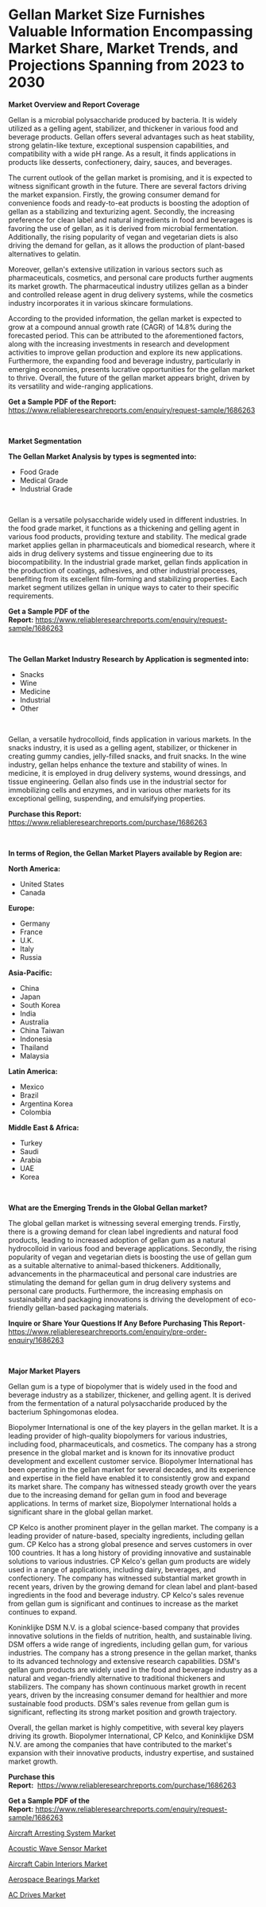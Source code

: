 <p><h1>Gellan Market Size Furnishes Valuable Information Encompassing Market Share, Market Trends, and Projections Spanning from 2023 to 2030</h1></p><p><strong>Market Overview and Report Coverage</strong></p>
<p><p>Gellan is a microbial polysaccharide produced by bacteria. It is widely utilized as a gelling agent, stabilizer, and thickener in various food and beverage products. Gellan offers several advantages such as heat stability, strong gelatin-like texture, exceptional suspension capabilities, and compatibility with a wide pH range. As a result, it finds applications in products like desserts, confectionery, dairy, sauces, and beverages.</p><p>The current outlook of the gellan market is promising, and it is expected to witness significant growth in the future. There are several factors driving the market expansion. Firstly, the growing consumer demand for convenience foods and ready-to-eat products is boosting the adoption of gellan as a stabilizing and texturizing agent. Secondly, the increasing preference for clean label and natural ingredients in food and beverages is favoring the use of gellan, as it is derived from microbial fermentation. Additionally, the rising popularity of vegan and vegetarian diets is also driving the demand for gellan, as it allows the production of plant-based alternatives to gelatin.</p><p>Moreover, gellan's extensive utilization in various sectors such as pharmaceuticals, cosmetics, and personal care products further augments its market growth. The pharmaceutical industry utilizes gellan as a binder and controlled release agent in drug delivery systems, while the cosmetics industry incorporates it in various skincare formulations.</p><p>According to the provided information, the gellan market is expected to grow at a compound annual growth rate (CAGR) of 14.8% during the forecasted period. This can be attributed to the aforementioned factors, along with the increasing investments in research and development activities to improve gellan production and explore its new applications. Furthermore, the expanding food and beverage industry, particularly in emerging economies, presents lucrative opportunities for the gellan market to thrive. Overall, the future of the gellan market appears bright, driven by its versatility and wide-ranging applications.</p></p>
<p><strong>Get a Sample PDF of the Report:</strong> <a href="https://www.reliableresearchreports.com/enquiry/request-sample/1686263">https://www.reliableresearchreports.com/enquiry/request-sample/1686263</a></p>
<p>&nbsp;</p>
<p><strong>Market Segmentation</strong></p>
<p><strong>The Gellan Market Analysis by types is segmented into:</strong></p>
<p><ul><li>Food Grade</li><li>Medical Grade</li><li>Industrial Grade</li></ul></p>
<p>&nbsp;</p>
<p><p>Gellan is a versatile polysaccharide widely used in different industries. In the food grade market, it functions as a thickening and gelling agent in various food products, providing texture and stability. The medical grade market applies gellan in pharmaceuticals and biomedical research, where it aids in drug delivery systems and tissue engineering due to its biocompatibility. In the industrial grade market, gellan finds application in the production of coatings, adhesives, and other industrial processes, benefiting from its excellent film-forming and stabilizing properties. Each market segment utilizes gellan in unique ways to cater to their specific requirements.</p></p>
<p><strong>Get a Sample PDF of the Report:</strong>&nbsp;<a href="https://www.reliableresearchreports.com/enquiry/request-sample/1686263">https://www.reliableresearchreports.com/enquiry/request-sample/1686263</a></p>
<p>&nbsp;</p>
<p><strong>The Gellan Market Industry Research by Application is segmented into:</strong></p>
<p><ul><li>Snacks</li><li>Wine</li><li>Medicine</li><li>Industrial</li><li>Other</li></ul></p>
<p>&nbsp;</p>
<p><p>Gellan, a versatile hydrocolloid, finds application in various markets. In the snacks industry, it is used as a gelling agent, stabilizer, or thickener in creating gummy candies, jelly-filled snacks, and fruit snacks. In the wine industry, gellan helps enhance the texture and stability of wines. In medicine, it is employed in drug delivery systems, wound dressings, and tissue engineering. Gellan also finds use in the industrial sector for immobilizing cells and enzymes, and in various other markets for its exceptional gelling, suspending, and emulsifying properties.</p></p>
<p><strong>Purchase this Report:</strong>&nbsp; <a href="https://www.reliableresearchreports.com/purchase/1686263">https://www.reliableresearchreports.com/purchase/1686263</a></p>
<p>&nbsp;</p>
<p><strong>In terms of Region, the Gellan Market Players available by Region are:</strong></p>
<p>
    <p> <strong> North America: </strong>
        <ul>
            <li>United States</li>
            <li>Canada</li>
        </ul>
        </p> 
    <p> <strong> Europe: </strong>
        <ul>
            <li>Germany</li>
            <li>France</li>
            <li>U.K.</li>
            <li>Italy</li>
            <li>Russia</li>
        </ul>
        </p> 
    <p> <strong> Asia-Pacific: </strong>
        <ul>
            <li>China</li>
            <li>Japan</li>
            <li>South Korea</li>
            <li>India</li>
            <li>Australia</li>
            <li>China Taiwan</li>
            <li>Indonesia</li>
            <li>Thailand</li>
            <li>Malaysia</li>
        </ul>
        </p> 
    <p> <strong> Latin America: </strong>
        <ul>
            <li>Mexico</li>
            <li>Brazil</li>
            <li>Argentina Korea</li>
            <li>Colombia</li>
        </ul>
        </p> 
    <p> <strong> Middle East & Africa: </strong>
        <ul>
            <li>Turkey</li>
            <li>Saudi</li>
            <li>Arabia</li>
            <li>UAE</li>
            <li>Korea</li>
        </ul>
    </p>
    </p>
<p>&nbsp;</p>
<p><strong>What are the Emerging Trends in the Global Gellan market?</strong></p>
<p><p>The global gellan market is witnessing several emerging trends. Firstly, there is a growing demand for clean label ingredients and natural food products, leading to increased adoption of gellan gum as a natural hydrocolloid in various food and beverage applications. Secondly, the rising popularity of vegan and vegetarian diets is boosting the use of gellan gum as a suitable alternative to animal-based thickeners. Additionally, advancements in the pharmaceutical and personal care industries are stimulating the demand for gellan gum in drug delivery systems and personal care products. Furthermore, the increasing emphasis on sustainability and packaging innovations is driving the development of eco-friendly gellan-based packaging materials.</p></p>
<p><strong>Inquire or Share Your Questions If Any Before Purchasing This Report</strong>- <a href="https://www.reliableresearchreports.com/enquiry/pre-order-enquiry/1686263">https://www.reliableresearchreports.com/enquiry/pre-order-enquiry/1686263</a></p>
<p>&nbsp;</p>
<p><strong>Major Market Players</strong></p>
<p><p>Gellan gum is a type of biopolymer that is widely used in the food and beverage industry as a stabilizer, thickener, and gelling agent. It is derived from the fermentation of a natural polysaccharide produced by the bacterium Sphingomonas elodea.</p><p>Biopolymer International is one of the key players in the gellan market. It is a leading provider of high-quality biopolymers for various industries, including food, pharmaceuticals, and cosmetics. The company has a strong presence in the global market and is known for its innovative product development and excellent customer service. Biopolymer International has been operating in the gellan market for several decades, and its experience and expertise in the field have enabled it to consistently grow and expand its market share. The company has witnessed steady growth over the years due to the increasing demand for gellan gum in food and beverage applications. In terms of market size, Biopolymer International holds a significant share in the global gellan market.</p><p>CP Kelco is another prominent player in the gellan market. The company is a leading provider of nature-based, specialty ingredients, including gellan gum. CP Kelco has a strong global presence and serves customers in over 100 countries. It has a long history of providing innovative and sustainable solutions to various industries. CP Kelco's gellan gum products are widely used in a range of applications, including dairy, beverages, and confectionery. The company has witnessed substantial market growth in recent years, driven by the growing demand for clean label and plant-based ingredients in the food and beverage industry. CP Kelco's sales revenue from gellan gum is significant and continues to increase as the market continues to expand.</p><p>Koninklijke DSM N.V. is a global science-based company that provides innovative solutions in the fields of nutrition, health, and sustainable living. DSM offers a wide range of ingredients, including gellan gum, for various industries. The company has a strong presence in the gellan market, thanks to its advanced technology and extensive research capabilities. DSM's gellan gum products are widely used in the food and beverage industry as a natural and vegan-friendly alternative to traditional thickeners and stabilizers. The company has shown continuous market growth in recent years, driven by the increasing consumer demand for healthier and more sustainable food products. DSM's sales revenue from gellan gum is significant, reflecting its strong market position and growth trajectory.</p><p>Overall, the gellan market is highly competitive, with several key players driving its growth. Biopolymer International, CP Kelco, and Koninklijke DSM N.V. are among the companies that have contributed to the market's expansion with their innovative products, industry expertise, and sustained market growth.</p></p>
<p><strong>Purchase this Report:</strong>&nbsp;&nbsp;<a href="https://www.reliableresearchreports.com/purchase/1686263">https://www.reliableresearchreports.com/purchase/1686263</a></p>
<p></p>
<p><strong>Get a Sample PDF of the Report:</strong>&nbsp;<a href="https://www.reliableresearchreports.com/enquiry/request-sample/1686263">https://www.reliableresearchreports.com/enquiry/request-sample/1686263</a></p>
<p><p><a href="https://medium.com/@jaylonlesch/aircraft-arresting-system-market-exploring-market-share-market-trends-and-future-growth-40ea8337ef7a">Aircraft Arresting System Market</a></p><p><a href="https://medium.com/@azadyoi012547/acoustic-wave-sensor-market-exploring-market-share-market-trends-and-future-growth-f6a83abf6f82">Acoustic Wave Sensor Market</a></p><p><a href="https://medium.com/@janrussell6445/decoding-aircraft-cabin-interiors-market-metrics-market-share-trends-and-growth-patterns-ed1c6941a11e">Aircraft Cabin Interiors Market</a></p><p><a href="https://medium.com/@christianhunter987/aerospace-bearings-market-size-reveals-the-best-marketing-channels-in-global-industry-6ff13d2c22fe">Aerospace Bearings Market</a></p><p><a href="https://medium.com/@queenlittle95/ac-drives-market-share-evolution-and-market-growth-trends-2023-2030-be4cdbf20247">AC Drives Market</a></p></p>